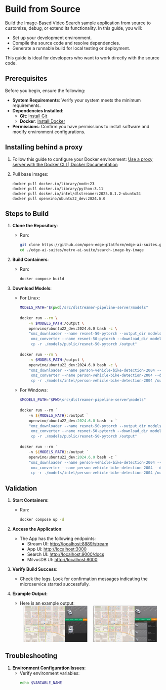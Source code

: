 # Build from Source

Build the Image-Based Video Search sample application from source to customize, debug, or extend its functionality. In this guide, you will:
- Set up your development environment.
- Compile the source code and resolve dependencies.
- Generate a runnable build for local testing or deployment.

This guide is ideal for developers who want to work directly with the source code.

## Prerequisites

Before you begin, ensure the following:
- **System Requirements**: Verify your system meets the minimum requirements.
- **Dependencies Installed**:
    - **Git**: [Install Git](https://git-scm.com/book/en/v2/Getting-Started-Installing-Git)
    - **Docker**: [Install Docker](https://docs.docker.com/engine/install/)
- **Permissions**: Confirm you have permissions to install software and modify environment configurations.

## Installing behind a proxy

1. Follow this guide to configure your Docker environment: [Use a proxy server with the Docker CLI | Docker Documentation](https://docs.docker.com/engine/cli/proxy/)
2. Pull base images:

    ```
    docker pull docker.io/library/node:23
    docker pull docker.io/library/python:3.11
    docker pull docker.io/intel/dlstreamer:2025.0.1.2-ubuntu24
    docker pull openvino/ubuntu22_dev:2024.6.0
    ```

## Steps to Build

1. **Clone the Repository**:
   - Run:
     ```bash
     git clone https://github.com/open-edge-platform/edge-ai-suites.git
     cd ./edge-ai-suites/metro-ai-suite/search-image-by-image
     ```

2. **Build Containers**:
   - Run:
     ```bash
     docker compose build
     ```

3. **Download Models**:
   - For Linux:
     ```sh
     MODELS_PATH="$(pwd)/src/dlstreamer-pipeline-server/models"

     docker run --rm \
         -v $MODELS_PATH:/output \
         openvino/ubuntu22_dev:2024.6.0 bash -c \
         "omz_downloader --name resnet-50-pytorch --output_dir models && \
          omz_converter --name resnet-50-pytorch --download_dir models --output_dir models && \
          cp -r ./models/public/resnet-50-pytorch /output"

     docker run --rm \
         -v $MODELS_PATH:/output \
         openvino/ubuntu22_dev:2024.6.0 bash -c \
         "omz_downloader --name person-vehicle-bike-detection-2004 --output_dir models && \
          omz_converter --name person-vehicle-bike-detection-2004 --download_dir models --output_dir models && \
          cp -r ./models/intel/person-vehicle-bike-detection-2004 /output"
     ```

   - For Windows:
     ```ps1
     $MODELS_PATH="$PWD\src\dlstreamer-pipeline-server\models"

     docker run --rm `
         -v ${MODELS_PATH}:/output `
         openvino/ubuntu22_dev:2024.6.0 bash -c `
         "omz_downloader --name resnet-50-pytorch --output_dir models && `
          omz_converter --name resnet-50-pytorch --download_dir models --output_dir models && `
          cp -r ./models/public/resnet-50-pytorch /output"

     docker run --rm `
         -v ${MODELS_PATH}:/output `
         openvino/ubuntu22_dev:2024.6.0 bash -c `
         "omz_downloader --name person-vehicle-bike-detection-2004 --output_dir models && `
          omz_converter --name person-vehicle-bike-detection-2004 --download_dir models --output_dir models && `
          cp -r ./models/intel/person-vehicle-bike-detection-2004 /output"
     ```

## Validation

1. **Start Containers**:
   - Run:
     ```sh
     docker compose up -d
     ```

2. **Access the Application**:
   - The App has the following endpoints:
     - Stream UI: [http://localhost:8889/stream](http://localhost:8889/stream)
     - App UI: [http://localhost:3000](http://localhost:3000)
     - Search UI: [http://localhost:9000/docs](http://localhost:9000/docs)
     - MilvusDB UI: [http://localhost:8000](http://localhost:8000)

3. **Verify Build Success**:
   - Check the logs. Look for confirmation messages indicating the microservice started successfully.

4. **Example Output**:
   - Here is an example output:
     <div align="center">
         <img src="./_images/imagesearch1.png" width="45%" style="margin-right:1rem"/>
         <img src="./_images/imagesearch2.png" width="45%" />
     </div>

## Troubleshooting

1. **Environment Configuration Issues**:
   - Verify environment variables:
     ```bash
     echo $VARIABLE_NAME
     ```

